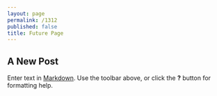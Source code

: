 ```yaml
---
layout: page
permalink: /1312
published: false
title: Future Page
---
```

## A New Post

Enter text in [Markdown](http://daringfireball.net/projects/markdown/). Use the toolbar above, or click the **?** button for formatting help.
